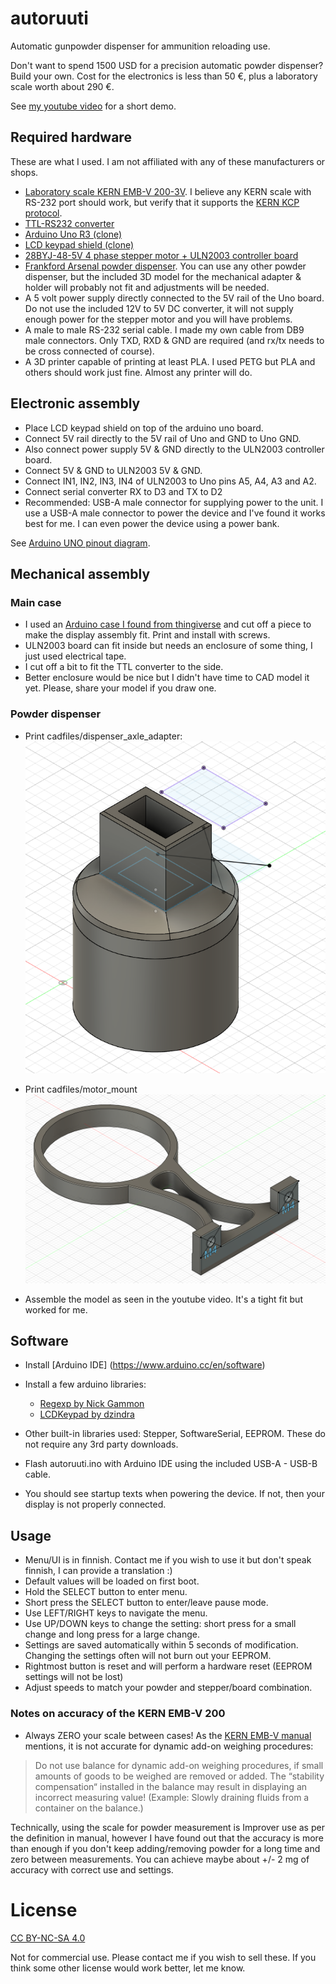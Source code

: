 # autoruuti
Automatic gunpowder dispenser for ammunition reloading use.

Don't want to spend 1500 USD for a precision automatic powder dispenser? Build your own.
Cost for the electronics is less than 50 €, plus a laboratory scale worth about 290 €.

See [my youtube video](https://www.youtube.com/watch?v=Eo732I7xDfE&t=23s) for a short demo.

## Required hardware
These are what I used. I am not affiliated with any of these manufacturers or shops.

* [Laboratory scale KERN EMB-V 200-3V](https://vaakaekspertti.fi/laboratoratoriovaaka-kern-emb-v.html). I believe any KERN scale with RS-232 port should work, but verify that it supports the [KERN KCP protocol](https://dok.kern-sohn.com/manuals/files/English/KCP-ZB-e-v1.3.7.pdf).
* [TTL-RS232 converter](https://www.aliexpress.com/item/1005003091082827.html)
* [Arduino Uno R3 (clone)](https://www.aliexpress.com/item/1005003363526075.html)
* [LCD keypad shield (clone)](https://www.aliexpress.com/item/1005004889066625.html)
* [28BYJ-48-5V 4 phase stepper motor + ULN2003 controller board](https://www.aliexpress.com/item/1005004566735226.html)
* [Frankford Arsenal powder dispenser](https://www.metsovaruste.fi/metsastysmaailma/ruutisirotin-frankford-arsenal/p/60-025-3985/). You can use any other powder dispenser, but the included 3D model for the mechanical adapter & holder will probably not fit and adjustments will be needed.
* A 5 volt power supply directly connected to the 5V rail of the Uno board. Do not use the included 12V to 5V DC converter, it will not supply enough power for the stepper motor and you will have problems.
* A male to male RS-232 serial cable. I made my own cable from DB9 male connectors. Only TXD, RXD & GND are required (and rx/tx needs to be cross connected of course).
* A 3D printer capable of printing at least PLA. I used PETG but PLA and others should work just fine. Almost any printer will do.

## Electronic assembly

* Place LCD keypad shield on top of the arduino uno board.
* Connect 5V rail directly to the 5V rail of Uno and GND to Uno GND.
* Also connect power supply 5V & GND directly to the ULN2003 controller board.
* Connect 5V & GND to ULN2003 5V & GND.
* Connect IN1, IN2, IN3, IN4 of ULN2003 to Uno pins A5, A4, A3 and A2.
* Connect serial converter RX to D3 and TX to D2
* Recommended: USB-A male connector for supplying power to the unit. I use a USB-A male connector to power the device and I've found it works best for me. I can even power the device using a power bank.

See [Arduino UNO pinout diagram](https://images.prismic.io/circuito/8e3a980f0f964cc539b4cbbba2654bb660db6f52_arduino-uno-pinout-diagram.png?auto=compress,format).

## Mechanical assembly ##

### Main case ###
* I used an [Arduino case I found from thingiverse](https://www.thingiverse.com/thing:3362327) and cut off a piece to make the display assembly fit. Print and install with screws.
* ULN2003 board can fit inside but needs an enclosure of some thing, I just used electrical tape.
* I cut off a bit to fit the TTL converter to the side.
* Better enclosure would be nice but I didn't have time to CAD model it yet. Please, share your model if you draw one.

### Powder dispenser ###
* Print cadfiles/dispenser_axle_adapter: 
![Dispenser axle adapter](cadfiles/dispenser_axle_adapter/dispenser_axle_adapter_frankfork_arsenal.png)

* Print cadfiles/motor_mount
![Motor mount](cadfiles/motor_mount/motor_mount_frankfork_arsenal.png)
* Assemble the model as seen in the youtube video. It's a tight fit but worked for me.


## Software

* Install [Arduino IDE] (https://www.arduino.cc/en/software)
* Install a few arduino libraries:
   * [Regexp by Nick Gammon](https://github.com/nickgammon/Regexp)
   * [LCDKeypad by dzindra](https://github.com/dzindra/LCDKeypad)
* Other built-in libraries used: Stepper, SoftwareSerial, EEPROM. These do not require any 3rd party downloads.

* Flash autoruuti.ino with Arduino IDE using the included USB-A - USB-B cable.
* You should see startup texts when powering the device. If not, then your display is not properly connected.

## Usage

* Menu/UI is in finnish. Contact me if you wish to use it but don't speak finnish, I can provide a translation :)
* Default values will be loaded on first boot.
* Hold the SELECT button to enter menu.
* Short press the SELECT button to enter/leave pause mode.
* Use LEFT/RIGHT keys to navigate the menu.
* Use UP/DOWN keys to change the setting: short press for a small change and long press for a large change.
* Settings are saved automatically within 5 seconds of modification. Changing the settings often will not burn out your EEPROM.
* Rightmost button is reset and will perform a hardware reset (EEPROM settings will not be lost)
* Adjust speeds to match your powder and stepper/board combination.

### Notes on accuracy of the KERN EMB-V 200

* Always ZERO your scale between cases! As the [KERN EMB-V manual](https://dok.kern-sohn.com/manuals/files/English/EMB-V-BA-e-1624.pdf) mentions, it is not accurate for dynamic add-on weighing procedures:
> Do not use balance for dynamic add-on weighing procedures, if
> small amounts of goods to be weighed are removed or added.
> The “stability compensation“ installed in the balance may result
> in displaying an incorrect measuring value!
> (Example: Slowly draining fluids from a container on the balance.)

Technically, using the scale for powder measurement is Improver use as per the definition in manual, however I have found out that the accuracy is more than enough if you don't keep adding/removing powder for a long time and zero between measurements.
You can achieve maybe about +/- 2 mg of accuracy with correct use and settings.

# License

[CC BY-NC-SA 4.0](https://creativecommons.org/licenses/by-nc-sa/4.0/)

Not for commercial use. Please contact me if you wish to sell these.
If you think some other license would work better, let me know.
